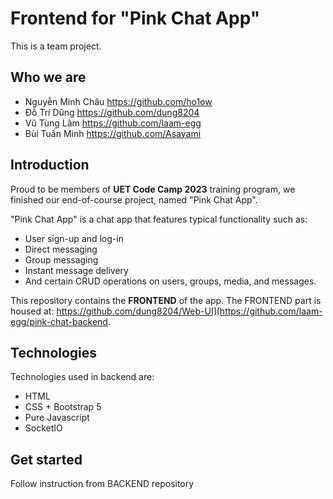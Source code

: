 # Frontend for "Pink Chat App"
This is a team project.  

## Who we are
 - Nguyễn Minh Châu <https://github.com/ho1ow>
 - Đỗ Trí Dũng <https://github.com/dung8204>
 - Vũ Tùng Lâm <https://github.com/laam-egg>
 - Bùi Tuấn Minh <https://github.com/Asayami>

## Introduction
Proud to be members of **UET Code Camp 2023** training program, we finished our end-of-course project, named "Pink Chat App".  

"Pink Chat App" is a chat app that features typical functionality such as:
 - User sign-up and log-in
 - Direct messaging
 - Group messaging
 - Instant message delivery
 - And certain CRUD operations on users, groups, media, and messages.

This repository contains the **FRONTEND** of the app. The FRONTEND part is housed at: <https://github.com/dung8204/Web-UI](https://github.com/laam-egg/pink-chat-backend>.

## Technologies
Technologies used in backend are:
 - HTML
 - CSS + Bootstrap 5
 - Pure Javascript
 - SocketIO

## Get started
Follow instruction from BACKEND repository
